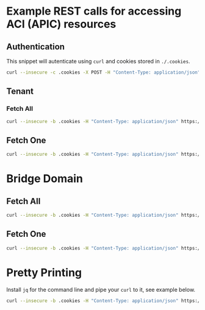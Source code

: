 # Example REST calls for accessing ACI (APIC) resources

## Authentication
This snippet will autenticate using `curl` and cookies stored in `./.cookies`.

```bash
curl --insecure -c .cookies -X POST -H "Content-Type: application/json" -d '{"aaaUser":{"attributes":{"name":"admin", "pwd":"password"}}}' https://73.254.132.17:8443/api/aaaLogin.json
```

## Tenant

### Fetch All

```bash
curl --insecure -b .cookies -H "Content-Type: application/json" https://73.254.132.17:8443/api/class/fvTenant.json
```

## Fetch One

```bash
curl --insecure -b .cookies -H "Content-Type: application/json" https://73.254.132.17:8443/api/mo/uni/tn-IGNW.json
```

# Bridge Domain

## Fetch All

```bash
curl --insecure -b .cookies -H "Content-Type: application/json" https://73.254.132.17:8443/api/class/fvBD.json
```

## Fetch One

```bash
curl --insecure -b .cookies -H "Content-Type: application/json" https://73.254.132.17:8443/api/mo/uni/tn-infra/BD-default.json
```

# Pretty Printing

Install `jq` for the command line and pipe your `curl` to it, see example below.

```bash
curl --insecure -b .cookies -H "Content-Type: application/json" https://73.254.132.17:8443/api/mo/uni/tn-infra/BD-default.json | jq
```
